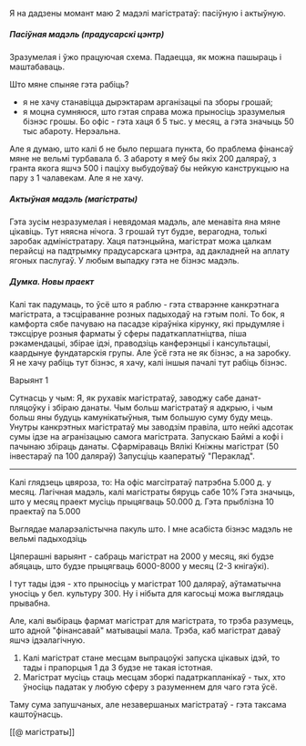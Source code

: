 
Я на дадзены момант маю 2 мадэлі магістратаў: пасіўную і актыўную.

##### Пасіўная мадэль (прадусарскі цэнтр)
Зразумелая і ўжо працуючая схема. Падаецца, як можна пашыраць і маштабаваць. 

Што мяне спыняе гэта рабіць?
- я не хачу станавіцца дырэктарам арганізацыі па зборы грошай;
- я моцна сумняюся, што гэтая справа можа прыносіць зразумелыя бізнэс грошы. Бо офіс - гэта хаця б 5 тыс. у месяц, а гэта значыць 50 тыс абароту. Нерэальна.

Але я думаю, што калі б не было першага пункта, бо праблема фінансаў мяне не вельмі турбавала б. З абароту я меў бы якіх 200 даляраў, з гранта якога яшчэ 500 і паціху выбудоўваў бы нейкую канструкцыю на пару з 1 чалавекам. Але я не хачу.

##### Актыўная мадэль (магістраты)
Гэта зусім незразумелая і невядомая мадэль, але менавіта яна мяне цікавіць. Тут няясна нічога. З грошай тут будзе, верагодна, толькі заробак адміністратару. Хаця патэнцыйна, магістрат можа цалкам перайсці на падтрымку прадусарскага цэнтра, ад дакладней на аплату ягоных паслугаў. У любым выпадку гэта не бізнэс мадэль.

##### Думка. Новы праект
Калі так падумаць, то ўсё што я раблю - гэта стварэнне канкрэтнага магістрата, а тэсціраванне розных падыходаў на гэтым полі. То бок, я камфорта сябе пачуваю на пасадзе кіраўніка кірунку, які прыдумляе і тэксціруе розныя фарматы ў сферы падаткаплатніцтва, піша рэкамендацыі, збірае ідэі, праводзіць канферэнцыі і кансультацыі, каардынуе фундатарскія групы. 
Але ўсё гэта не як бізнэс, а на заробку. 
Я не хачу рабіць тут бізнэс, я хачу, калі іншыя пачалі тут рабіць бізнэс.


Варыянт 1

Сутнасць у чым:
Я, як рухавік магістратаў, заводжу сабе данат-пляцоўку і збіраю данаты. Чым больш магістратаў я адкрыю, і чым больш яны будуць камунікатыўныя, тым большую суму буду мець.
Унутры канкрэтных магістратаў мы заводзім правіла, што нейкі адсотак сумы ідзе на агранізацыю самога магістрата.
Запускаю Баймі а кофі і пачынаю збіраць данаты.
Сфарміраваць Вялікі Кніжны магістрат (50 інвестараў па 100 даляраў)
Запусціць кааператыў "Пераклад".

----

Калі глядзець цвяроза, то:
На офіс магсітратаў патрэбна 5.000 д. у месяц.
Лагічная мадэль, калі магістраты бяруць сабе 10% 
Гэта значыць, што у месяц праект мусіць прыцягваць 50.000 д.
Гэта прыблізна 10 праектаў па 5.000

Выглядае маларэалістычна пакуль што. І мне асабіста бізнэс мадэль не вельмі падыходзіць

Цяперашні варыянт - сабраць магістрат на 2000 у месяц, які будзе абяцаць, што будзе прыцягваць 6000-8000 у месяц (2-3 кнігаўкі).

І тут тады ідэя - хто прыносіць у магістрат 100 даляраў, аўтаматычна уносіць у бел. культуру 300. Ну і нібыта для кагосьці можа выглядаць прывабна.

Але, калі выбіраць фармат магістрат для магістрата, то трэба разумець, што адной "фінансавай" матывацыі мала. Трэба, каб магістрат даваў яшчэ ідэалагічную. 
1. Калі магістрат стане месцам выпрацоўкі запуска цікавых ідэй, то тады і прапорцыя 1 да 3 будзе не такая істотная. 
2. Магістрат мусіць стаць месцам зборкі падатркапланікаў - тых, хто ўносіць падатак у любую сферу з разуменнем для чаго гэта ўсё.

Таму сума запушчаных, але незавершаных магістратаў - гэта таксама каштоўнасць.

[[@ магістраты]]
